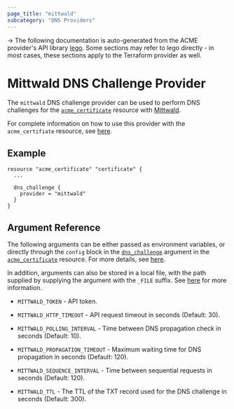 ```yaml
---
page_title: "mittwald"
subcategory: "DNS Providers"
---
```


-> The following documentation is auto-generated from the ACME
provider's API library [lego](https://go-acme.github.io/lego/).  Some
sections may refer to lego directly - in most cases, these sections
apply to the Terraform provider as well.

# Mittwald DNS Challenge Provider

The `mittwald` DNS challenge provider can be used to perform DNS challenges for
the [`acme_certificate`][resource-acme-certificate] resource with
[Mittwald](https://www.mittwald.de/).

[resource-acme-certificate]: ../resources/certificate.md

For complete information on how to use this provider with the `acme_certifiate`
resource, see [here][resource-acme-certificate-dns-challenges].

[resource-acme-certificate-dns-challenges]: ../resources/certificate.md#using-dns-challenges

## Example

```hcl
resource "acme_certificate" "certificate" {
  ...

  dns_challenge {
    provider = "mittwald"
  }
}
```
## Argument Reference

The following arguments can be either passed as environment variables, or
directly through the `config` block in the
[`dns_challenge`][resource-acme-certificate-dns-challenge-arg] argument in the
[`acme_certificate`][resource-acme-certificate] resource. For more details, see
[here][resource-acme-certificate-dns-challenges].

[resource-acme-certificate-dns-challenge-arg]: ../resources/certificate.md#dns_challenge

In addition, arguments can also be stored in a local file, with the path
supplied by supplying the argument with the `_FILE` suffix. See
[here][acme-certificate-file-arg-example] for more information.

[acme-certificate-file-arg-example]: ../resources/certificate.md#using-variable-files-for-provider-arguments

* `MITTWALD_TOKEN` - API token.

* `MITTWALD_HTTP_TIMEOUT` - API request timeout in seconds (Default: 30).
* `MITTWALD_POLLING_INTERVAL` - Time between DNS propagation check in seconds (Default: 10).
* `MITTWALD_PROPAGATION_TIMEOUT` - Maximum waiting time for DNS propagation in seconds (Default: 120).
* `MITTWALD_SEQUENCE_INTERVAL` - Time between sequential requests in seconds (Default: 120).
* `MITTWALD_TTL` - The TTL of the TXT record used for the DNS challenge in seconds (Default: 300).


